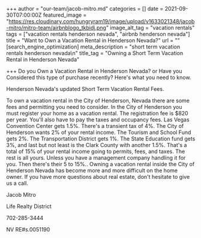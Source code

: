 +++
author = "our-team/jacob-mitro.md"
categories = []
date = 2021-09-30T07:00:00Z
featured_image = "https://res.cloudinary.com/hungryram19/image/upload/v1633021348/jacob-mitro/mitro-team/airbnblogo_tkbidj.png"
image_alt_tag = "vacation rentals"
tags = ["vacation rentals henderson nevada", "airbnb henderson nevada"]
title = "Want to Own a Vacation Rental in Henderson Nevada?"
url = ""
[search_engine_optimization]
meta_description = "short term vacation rentals henderson nevada\n"
title_tag = "Owning a Short Term Vacation Rental in Henderson Nevada"

+++
Do you Own a Vacation Rental in Henderson Nevada? or Have you Considered this type of purchase recently? Here's what you need to know.

Henderson Nevada's updated Short Term Vacation Rental Fees.

To own a vacation rental in the City of Henderson, Nevada there are some fees and permitting you need to consider. In the City of Henderson you must register your home as a vacation rental. The registration fee is $820 per year. You'll also have to pay the taxes and occupancy fees. Las Vegas Convention Center gets 1.5%. There's a transient tax of 4%. The City of Henderson wants 2% of your rental income. The Tourism and School Fund gets 2%. The Transportation District gets 1%. The State Education fund gets 3%, and last but not least is the Clark County  with another 1.5%. That's a total of 15% of your rental income going to permits, fees, and taxes. The rest is all yours. Unless you have a management company handling it for you. Then there's their 5 to 15%.. Owning a vacation rental inside the City of Henderson Nevada has become more and more difficult on the home owner. If you have more questions about real estate, don't hesitate to give us a call.

Jacob Mitro

Life Realty District

702-285-3444

NV RE#s.0051190